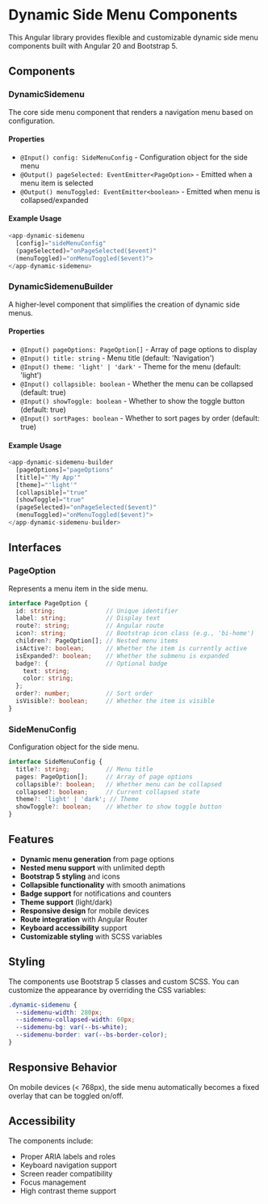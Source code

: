# Dynamic Side Menu Components

This Angular library provides flexible and customizable dynamic side menu components built with Angular 20 and Bootstrap 5.

## Components

### DynamicSidemenu

The core side menu component that renders a navigation menu based on configuration.

#### Properties

- `@Input() config: SideMenuConfig` - Configuration object for the side menu
- `@Output() pageSelected: EventEmitter<PageOption>` - Emitted when a menu item is selected
- `@Output() menuToggled: EventEmitter<boolean>` - Emitted when menu is collapsed/expanded

#### Example Usage

```typescript
<app-dynamic-sidemenu 
  [config]="sideMenuConfig"
  (pageSelected)="onPageSelected($event)"
  (menuToggled)="onMenuToggled($event)">
</app-dynamic-sidemenu>
```

### DynamicSidemenuBuilder

A higher-level component that simplifies the creation of dynamic side menus.

#### Properties

- `@Input() pageOptions: PageOption[]` - Array of page options to display
- `@Input() title: string` - Menu title (default: 'Navigation')
- `@Input() theme: 'light' | 'dark'` - Theme for the menu (default: 'light')
- `@Input() collapsible: boolean` - Whether the menu can be collapsed (default: true)
- `@Input() showToggle: boolean` - Whether to show the toggle button (default: true)
- `@Input() sortPages: boolean` - Whether to sort pages by order (default: true)

#### Example Usage

```typescript
<app-dynamic-sidemenu-builder 
  [pageOptions]="pageOptions"
  [title]="'My App'"
  [theme]="'light'"
  [collapsible]="true"
  [showToggle]="true"
  (pageSelected)="onPageSelected($event)"
  (menuToggled)="onMenuToggled($event)">
</app-dynamic-sidemenu-builder>
```

## Interfaces

### PageOption

Represents a menu item in the side menu.

```typescript
interface PageOption {
  id: string;              // Unique identifier
  label: string;           // Display text
  route?: string;          // Angular route
  icon?: string;           // Bootstrap icon class (e.g., 'bi-home')
  children?: PageOption[]; // Nested menu items
  isActive?: boolean;      // Whether the item is currently active
  isExpanded?: boolean;    // Whether the submenu is expanded
  badge?: {                // Optional badge
    text: string;
    color: string;
  };
  order?: number;          // Sort order
  isVisible?: boolean;     // Whether the item is visible
}
```

### SideMenuConfig

Configuration object for the side menu.

```typescript
interface SideMenuConfig {
  title?: string;          // Menu title
  pages: PageOption[];     // Array of page options
  collapsible?: boolean;   // Whether menu can be collapsed
  collapsed?: boolean;     // Current collapsed state
  theme?: 'light' | 'dark'; // Theme
  showToggle?: boolean;    // Whether to show toggle button
}
```

## Features

- **Dynamic menu generation** from page options
- **Nested menu support** with unlimited depth
- **Bootstrap 5 styling** and icons
- **Collapsible functionality** with smooth animations
- **Badge support** for notifications and counters
- **Theme support** (light/dark)
- **Responsive design** for mobile devices
- **Route integration** with Angular Router
- **Keyboard accessibility** support
- **Customizable styling** with SCSS variables

## Styling

The components use Bootstrap 5 classes and custom SCSS. You can customize the appearance by overriding the CSS variables:

```scss
.dynamic-sidemenu {
  --sidemenu-width: 280px;
  --sidemenu-collapsed-width: 60px;
  --sidemenu-bg: var(--bs-white);
  --sidemenu-border: var(--bs-border-color);
}
```

## Responsive Behavior

On mobile devices (< 768px), the side menu automatically becomes a fixed overlay that can be toggled on/off.

## Accessibility

The components include:
- Proper ARIA labels and roles
- Keyboard navigation support
- Screen reader compatibility
- Focus management
- High contrast theme support